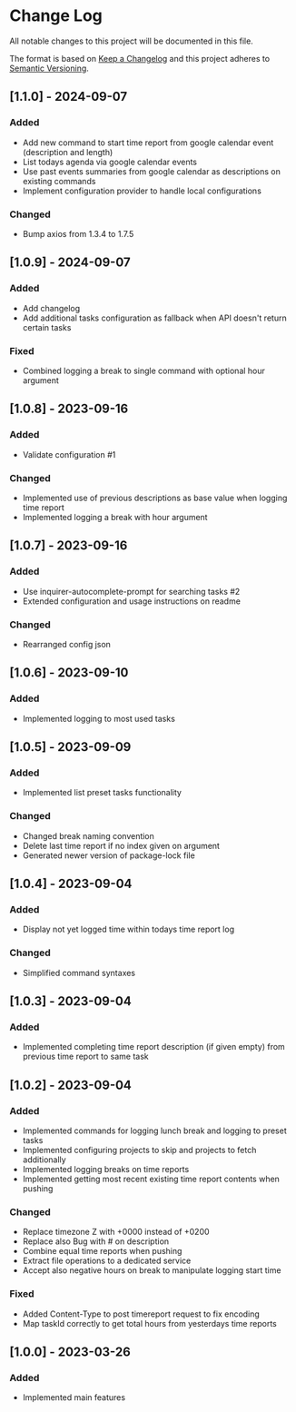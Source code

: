 
# Change Log
All notable changes to this project will be documented in this file.
 
The format is based on [Keep a Changelog](http://keepachangelog.com/)
and this project adheres to [Semantic Versioning](http://semver.org/).

## [1.1.0] - 2024-09-07

### Added
- Add new command to start time report from google calendar event (description and length)
- List todays agenda via google calendar events
- Use past events summaries from google calendar as descriptions on existing commands
- Implement configuration provider to handle local configurations

### Changed
- Bump axios from 1.3.4 to 1.7.5

## [1.0.9] - 2024-09-07

### Added
- Add changelog
- Add additional tasks configuration as fallback when API doesn't return certain tasks

### Fixed
- Combined logging a break to single command with optional hour argument

## [1.0.8] - 2023-09-16
  
### Added
- Validate configuration #1

### Changed
- Implemented use of previous descriptions as base value when logging time report
- Implemented logging a break with hour argument

## [1.0.7] - 2023-09-16
  
### Added
- Use inquirer-autocomplete-prompt for searching tasks #2
- Extended configuration and usage instructions on readme

### Changed
- Rearranged config json

## [1.0.6] - 2023-09-10
  
### Added
- Implemented logging to most used tasks

## [1.0.5] - 2023-09-09
  
### Added
- Implemented list preset tasks functionality

### Changed
- Changed break naming convention
- Delete last time report if no index given on argument
- Generated newer version of package-lock file

## [1.0.4] - 2023-09-04
  
### Added
- Display not yet logged time within todays time report log

### Changed
- Simplified command syntaxes

## [1.0.3] - 2023-09-04
  
### Added
- Implemented completing time report description (if given empty) from previous time report to same task

## [1.0.2] - 2023-09-04
  
### Added
- Implemented commands for logging lunch break and logging to preset tasks
- Implemented configuring projects to skip and projects to fetch additionally
- Implemented logging breaks on time reports
- Implemented getting most recent existing time report contents when pushing

### Changed
- Replace timezone Z with +0000 instead of +0200
- Replace also Bug with # on description
- Combine equal time reports when pushing
- Extract file operations to a dedicated service
- Accept also negative hours on break to manipulate logging start time

### Fixed
- Added Content-Type to post timereport request to fix encoding
- Map taskId correctly to get total hours from yesterdays time reports

## [1.0.0] - 2023-03-26
 
### Added

- Implemented main features
